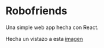 # Robofriends
Una simple web app hecha con React.

Hecha un vistazo a esta [imagen](https://k62.kn3.net/9/1/9/6/6/B/E60.png)
